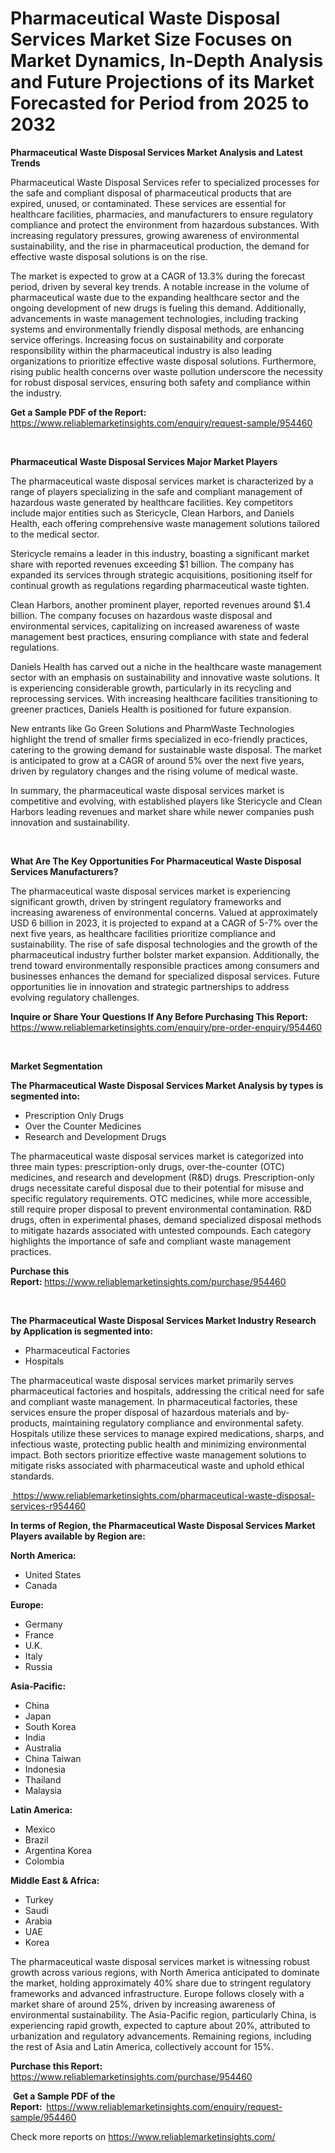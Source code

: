 <p><h1>Pharmaceutical Waste Disposal Services Market Size Focuses on Market Dynamics, In-Depth Analysis and Future Projections of its Market Forecasted for Period from 2025 to 2032</h1></p><p><strong>Pharmaceutical Waste Disposal Services Market Analysis and Latest Trends</strong></p>
<p><p>Pharmaceutical Waste Disposal Services refer to specialized processes for the safe and compliant disposal of pharmaceutical products that are expired, unused, or contaminated. These services are essential for healthcare facilities, pharmacies, and manufacturers to ensure regulatory compliance and protect the environment from hazardous substances. With increasing regulatory pressures, growing awareness of environmental sustainability, and the rise in pharmaceutical production, the demand for effective waste disposal solutions is on the rise.</p><p>The market is expected to grow at a CAGR of 13.3% during the forecast period, driven by several key trends. A notable increase in the volume of pharmaceutical waste due to the expanding healthcare sector and the ongoing development of new drugs is fueling this demand. Additionally, advancements in waste management technologies, including tracking systems and environmentally friendly disposal methods, are enhancing service offerings. Increasing focus on sustainability and corporate responsibility within the pharmaceutical industry is also leading organizations to prioritize effective waste disposal solutions. Furthermore, rising public health concerns over waste pollution underscore the necessity for robust disposal services, ensuring both safety and compliance within the industry.</p></p>
<p><strong>Get a Sample PDF of the Report:&nbsp;</strong> <a href="https://www.reliablemarketinsights.com/enquiry/request-sample/954460?utm_campaign=3044&utm_medium=2&utm_source=Github&utm_content=ia&utm_term=07032025&utm_id=pharmaceutical-waste-disposal-services">https://www.reliablemarketinsights.com/enquiry/request-sample/954460</a></p>
<p>&nbsp;</p>
<p><strong>Pharmaceutical Waste Disposal Services Major Market Players</strong></p>
<p><p>The pharmaceutical waste disposal services market is characterized by a range of players specializing in the safe and compliant management of hazardous waste generated by healthcare facilities. Key competitors include major entities such as Stericycle, Clean Harbors, and Daniels Health, each offering comprehensive waste management solutions tailored to the medical sector.</p><p>Stericycle remains a leader in this industry, boasting a significant market share with reported revenues exceeding $1 billion. The company has expanded its services through strategic acquisitions, positioning itself for continual growth as regulations regarding pharmaceutical waste tighten.</p><p>Clean Harbors, another prominent player, reported revenues around $1.4 billion. The company focuses on hazardous waste disposal and environmental services, capitalizing on increased awareness of waste management best practices, ensuring compliance with state and federal regulations.</p><p>Daniels Health has carved out a niche in the healthcare waste management sector with an emphasis on sustainability and innovative waste solutions. It is experiencing considerable growth, particularly in its recycling and reprocessing services. With increasing healthcare facilities transitioning to greener practices, Daniels Health is positioned for future expansion.</p><p>New entrants like Go Green Solutions and PharmWaste Technologies highlight the trend of smaller firms specialized in eco-friendly practices, catering to the growing demand for sustainable waste disposal. The market is anticipated to grow at a CAGR of around 5% over the next five years, driven by regulatory changes and the rising volume of medical waste.</p><p>In summary, the pharmaceutical waste disposal services market is competitive and evolving, with established players like Stericycle and Clean Harbors leading revenues and market share while newer companies push innovation and sustainability.</p></p>
<p>&nbsp;</p>
<p><strong>What Are The Key Opportunities For Pharmaceutical Waste Disposal Services Manufacturers?</strong></p>
<p><p>The pharmaceutical waste disposal services market is experiencing significant growth, driven by stringent regulatory frameworks and increasing awareness of environmental concerns. Valued at approximately USD 6 billion in 2023, it is projected to expand at a CAGR of 5-7% over the next five years, as healthcare facilities prioritize compliance and sustainability. The rise of safe disposal technologies and the growth of the pharmaceutical industry further bolster market expansion. Additionally, the trend toward environmentally responsible practices among consumers and businesses enhances the demand for specialized disposal services. Future opportunities lie in innovation and strategic partnerships to address evolving regulatory challenges.</p></p>
<p><strong>Inquire or Share Your Questions If Any Before Purchasing This Report:</strong> <a href="https://www.reliablemarketinsights.com/enquiry/pre-order-enquiry/954460?utm_campaign=3044&utm_medium=2&utm_source=Github&utm_content=ia&utm_term=07032025&utm_id=pharmaceutical-waste-disposal-services">https://www.reliablemarketinsights.com/enquiry/pre-order-enquiry/954460</a></p>
<p>&nbsp;</p>
<p><strong>Market Segmentation</strong></p>
<p><strong>The Pharmaceutical Waste Disposal Services Market Analysis by types is segmented into:</strong></p>
<p><ul><li>Prescription Only Drugs</li><li>Over the Counter Medicines</li><li>Research and Development Drugs</li></ul></p>
<p><p>The pharmaceutical waste disposal services market is categorized into three main types: prescription-only drugs, over-the-counter (OTC) medicines, and research and development (R&D) drugs. Prescription-only drugs necessitate careful disposal due to their potential for misuse and specific regulatory requirements. OTC medicines, while more accessible, still require proper disposal to prevent environmental contamination. R&D drugs, often in experimental phases, demand specialized disposal methods to mitigate hazards associated with untested compounds. Each category highlights the importance of safe and compliant waste management practices.</p></p>
<p><strong>Purchase this Report:&nbsp;</strong><a href="https://www.reliablemarketinsights.com/purchase/954460?utm_campaign=3044&utm_medium=2&utm_source=Github&utm_content=ia&utm_term=07032025&utm_id=pharmaceutical-waste-disposal-services">https://www.reliablemarketinsights.com/purchase/954460</a></p>
<p>&nbsp;</p>
<p><strong>The Pharmaceutical Waste Disposal Services Market Industry Research by Application is segmented into:</strong></p>
<p><ul><li>Pharmaceutical Factories</li><li>Hospitals</li></ul></p>
<p><p>The pharmaceutical waste disposal services market primarily serves pharmaceutical factories and hospitals, addressing the critical need for safe and compliant waste management. In pharmaceutical factories, these services ensure the proper disposal of hazardous materials and by-products, maintaining regulatory compliance and environmental safety. Hospitals utilize these services to manage expired medications, sharps, and infectious waste, protecting public health and minimizing environmental impact. Both sectors prioritize effective waste management solutions to mitigate risks associated with pharmaceutical waste and uphold ethical standards.</p></p>
<p><a href="https://www.reliablemarketinsights.com/pharmaceutical-waste-disposal-services-r954460?utm_campaign=3044&utm_medium=2&utm_source=Github&utm_content=ia&utm_term=07032025&utm_id=pharmaceutical-waste-disposal-services">&nbsp;https://www.reliablemarketinsights.com/pharmaceutical-waste-disposal-services-r954460</a></p>
<p><strong>In terms of Region, the Pharmaceutical Waste Disposal Services Market Players available by Region are:</strong></p>
<p>
    <p> <strong> North America: </strong>
        <ul>
            <li>United States</li>
            <li>Canada</li>
        </ul>
        </p> 
    <p> <strong> Europe: </strong>
        <ul>
            <li>Germany</li>
            <li>France</li>
            <li>U.K.</li>
            <li>Italy</li>
            <li>Russia</li>
        </ul>
        </p> 
    <p> <strong> Asia-Pacific: </strong>
        <ul>
            <li>China</li>
            <li>Japan</li>
            <li>South Korea</li>
            <li>India</li>
            <li>Australia</li>
            <li>China Taiwan</li>
            <li>Indonesia</li>
            <li>Thailand</li>
            <li>Malaysia</li>
        </ul>
        </p> 
    <p> <strong> Latin America: </strong>
        <ul>
            <li>Mexico</li>
            <li>Brazil</li>
            <li>Argentina Korea</li>
            <li>Colombia</li>
        </ul>
        </p> 
    <p> <strong> Middle East & Africa: </strong>
        <ul>
            <li>Turkey</li>
            <li>Saudi</li>
            <li>Arabia</li>
            <li>UAE</li>
            <li>Korea</li>
        </ul>
    </p>
    </p>
<p><p>The pharmaceutical waste disposal services market is witnessing robust growth across various regions, with North America anticipated to dominate the market, holding approximately 40% share due to stringent regulatory frameworks and advanced infrastructure. Europe follows closely with a market share of around 25%, driven by increasing awareness of environmental sustainability. The Asia-Pacific region, particularly China, is experiencing rapid growth, expected to capture about 20%, attributed to urbanization and regulatory advancements. Remaining regions, including the rest of Asia and Latin America, collectively account for 15%.</p></p>
<p><strong>Purchase this Report: </strong><a href="https://www.reliablemarketinsights.com/purchase/954460?utm_campaign=3044&utm_medium=2&utm_source=Github&utm_content=ia&utm_term=07032025&utm_id=pharmaceutical-waste-disposal-services">https://www.reliablemarketinsights.com/purchase/954460</a></p>
<p>&nbsp;<strong>Get a Sample PDF of the Report:&nbsp;&nbsp;</strong><a href="https://www.reliablemarketinsights.com/enquiry/request-sample/954460?utm_campaign=3044&utm_medium=2&utm_source=Github&utm_content=ia&utm_term=07032025&utm_id=pharmaceutical-waste-disposal-services">https://www.reliablemarketinsights.com/enquiry/request-sample/954460</a></p>
<p><strong></strong></p>
<p>Check more reports on <a href="https://www.reliablemarketinsights.com/?utm_campaign=3044&utm_medium=2&utm_source=Github&utm_content=ia&utm_term=07032025&utm_id=pharmaceutical-waste-disposal-services">https://www.reliablemarketinsights.com/</a></p>